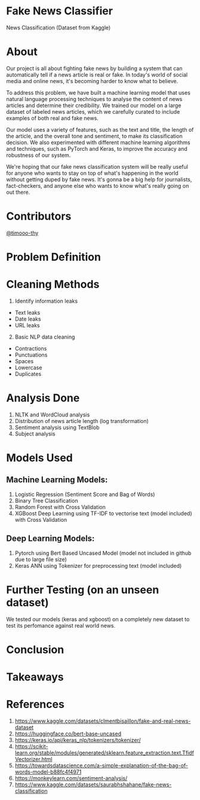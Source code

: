 # Fake News Classifier
News Classification (Dataset from Kaggle)
# About
Our project is all about fighting fake news by building a system that can automatically tell if a news article is real or fake. In today's world of social media and online news, it's becoming harder to know what to believe. 

To address this problem, we have built a machine learning model that uses natural language processing techniques to analyse the content of news articles and determine their credibility. We trained our model on a large dataset of labeled news articles, which we carefully curated to include examples of both real and fake news.

Our model uses a variety of features, such as the text and title, the length of the article, and the overall tone and sentiment, to make its classification decision. We also experimented with different machine learning algorithms and techniques, such as PyTorch and Keras, to improve the accuracy and robustness of our system. 

We're hoping that our fake news classification system will be really useful for anyone who wants to stay on top of what's happening in the world without getting duped by fake news. It's gonna be a big help for journalists, fact-checkers, and anyone else who wants to know what's really going on out there.

# Contributors
[@timooo-thy](https://github.com/timooo-thy)

# Problem Definition

# Cleaning Methods
1) Identify information leaks
  - Text leaks 
  - Date leaks
  - URL leaks

2) Basic NLP data cleaning
  - Contractions
  - Punctuations 
  - Spaces
  - Lowercase
  - Duplicates

# Analysis Done
1) NLTK and WordCloud analysis
2) Distribution of news article length (log transformation)
3) Sentiment analysis using TextBlob
4) Subject analysis

# Models Used
## Machine Learning Models:
1) Logistic Regression (Sentiment Score and Bag of Words)
2) Binary Tree Classification
3) Random Forest with Cross Validation
4) XGBoost Deep Learning using TF-IDF to vectorise text (model included) with Cross Validation
## Deep Learning Models:
1) Pytorch using Bert Based Uncased Model (model not included in github due to large file size)
2) Keras ANN using Tokenizer for preprocessing text (model included)


# Further Testing (on an unseen dataset)
We tested our models (keras and xgboost) on a completely new dataset to test its perfomance against real world news.

# Conclusion

# Takeaways

# References
1) https://www.kaggle.com/datasets/clmentbisaillon/fake-and-real-news-dataset
2) https://huggingface.co/bert-base-uncased
3) https://keras.io/api/keras_nlp/tokenizers/tokenizer/
4) https://scikit-learn.org/stable/modules/generated/sklearn.feature_extraction.text.TfidfVectorizer.html
5) https://towardsdatascience.com/a-simple-explanation-of-the-bag-of-words-model-b88fc4f4971
6) https://monkeylearn.com/sentiment-analysis/
7) https://www.kaggle.com/datasets/saurabhshahane/fake-news-classification
